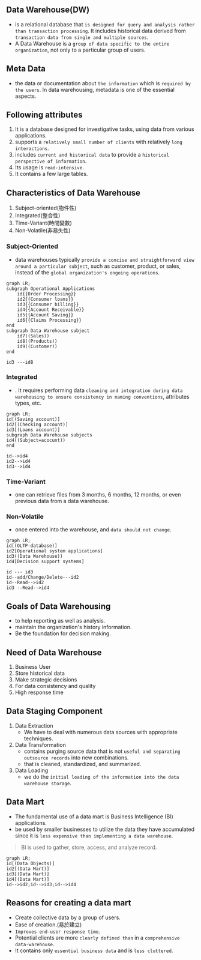 ## Data Warehouse(DW)

- is a relational database that `is designed for query and analysis rather than transaction processing`. It includes historical data derived from `transaction data from single and multiple sources`.
- A Data Warehouse is a `group of data specific to the entire organization`, not only to a particular group of users.

## Meta Data

- the data or documentation about `the information` which is `required by the users`. In data warehousing, metadata is one of the essential aspects.

## Following attributes

1. It is a database designed for investigative tasks, using data from various applications.
2. supports a `relatively small number of clients` with relatively `long interactions`.
3. includes `current and historical data` to provide a `historical perspective of information`.
4. Its usage is `read-intensive`.
5. It contains a few large tables.

## Characteristics of Data Warehouse

1. Subject-oriented(物件性)
2. Integrated(整合性)
3. Time-Variant(時間變數)
4. Non-Volatile(非易失性)

### Subject-Oriented

- data warehouses typically `provide a concise and straightforward view around a particular subject`, such as customer, product, or sales, instead of the `global organization's ongoing operations`.

```mermaid
graph LR;
subgraph Operational Applications
    id{{Order Processing}}
    id2{{Consumer loans}}
    id3{{Consumer billing}}
    id4{{Account Receivable}}
    id5{{Account Saving}}
    id6{{Claims Processing}}
end
subgraph Data Warehouse subject
    id7((Sales))
    id8((Products))
    id9((Customer))
end

id3 ---id8
```

### Integrated

- . It requires performing data `cleaning and integration during data warehousing to ensure consistency in naming conventions`, attributes types, etc.

```mermaid
graph LR;
id[(Saving account)]
id2[(Checking account)]
id3[(Loans account)]
subgraph Data Warehouse subjects
id4((Subject=acocunt))
end

id-->id4
id2-->id4
id3-->id4
```

### Time-Variant

- one can retrieve files from 3 months, 6 months, 12 months, or even previous data from a data warehouse.

### Non-Volatile

- once entered into the warehouse, and `data should not change`.

```mermaid
graph LR;
id[(OLTP-database)]
id2[Operational system applications]
id3((Data Warehouse))
id4[Decision support systems]

id --- id3
id--add/Change/Delete---id2
id--Read-->id2
id3 --Read-->id4
```

## Goals of Data Warehousing

- to help reporting as well as analysis.
- maintain the organization's history information.
- Be the foundation for decision making.

## Need of Data Warehouse

1. Business User
2. Store historical data
3. Make strategic decisions
4. For data consistency and quality
5. High response time

## Data Staging Component

1. Data Extraction
   - We have to deal with numerous data sources with appropriate techniques.
2. Data Transformation
   - contains purging source data that is not `useful and separating outsource records` into new combinations.
   - that is cleaned, standardized, and summarized.
3. Data Loading
   - we do the `initial loading of the information into the data warehouse storage`.

## Data Mart

- The fundamental use of a data mart is Business Intelligence (BI) applications.
- be used by smaller businesses to utilize the data they have accumulated since it is `less expensive than implementing a data warehouse`.

> BI is used to gather, store, access, and analyze record.

```mermaid
graph LR;
id[(Data Objects)]
id2[(Data Mart)]
id3[(Data Mart)]
id4[(Data Mart)]
id-->id2;id-->id3;id-->id4
```

## Reasons for creating a data mart

- Create collective data by a group of users.
- Ease of creation.(易於建立)
- `Improves end-user response time`.
- Potential clients are more `clearly defined than` in a `comprehensive data-warehouse`.
- It contains only `essential business data` and is `less cluttered`.
